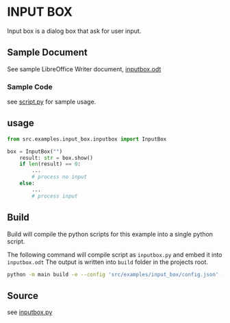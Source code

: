 # INPUT BOX

Input box is a dialog box that ask for user input.

## Sample Document

See sample LibreOffice Writer document, [inputbox.odt](inputbox.odt)

### Sample Code

see [script.py](script.py) for sample usage.

## usage

```python
from src.examples.input_box.inputbox import InputBox

box = InputBox("")
    result: str = box.show()
    if len(result) == 0:
        ...
        # process no input
    else:
        ...
        # process input
```

## Build

Build will compile the python scripts for this example into a single python script.

The following command will compile script as `inputbox.py` and embed it into `inputbox.odt`
The output is written into `build` folder in the projects root.

```sh
python -m main build -e --config 'src/examples/input_box/config.json' --embed-src 'src/examples/input_box/inputbox.odt'
```

## Source

see [inputbox.py](inputbox.py)
